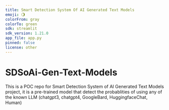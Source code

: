 ```yaml
---
title: Smart Detection System Of AI Generated Text Models
emoji: 🌖
colorFrom: gray
colorTo: green
sdk: streamlit
sdk_version: 1.21.0
app_file: app.py
pinned: false
license: other
---
```


# SDSoAi-Gen-Text-Models
This is a POC repo for Smart Detection System of AI Generated Text Models project, it is a pre-trained model that detect the probablities of using any of the known LLM (chatgpt3, chatgpt4, GoogleBard, HuggingfaceChat, Human)
